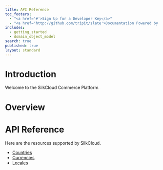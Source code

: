 ```yaml
---
title: API Reference
toc_footers: 
  - "<a href='#'>Sign Up for a Developer Key</a>"
  - "<a href='http://github.com/tripit/slate'>Documentation Powered by Slate</a>"
includes: 
  - getting_started
  - domain_object_model
search: true
published: true
layout: standard
---
```


# Introduction

Welcome to the SilkCloud Commerce Platform.

# Overview

# API Reference

Here are the resources supported by SilkCloud.

- [Countries](api-docs/#country)
- [Currencies](api-docs/#currency)
- [Locales](api-docs/#locale)
